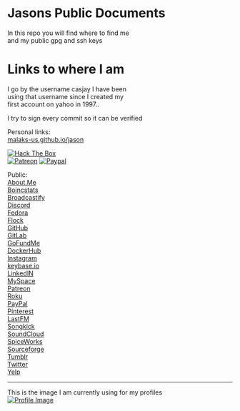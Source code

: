 # Jasons Public Documents  
In this repo you will find where to find me  
and my public gpg and ssh keys  
  
# Links to where I am  
I go by the username casjay I have been  
using that username since I created my  
first account on yahoo in 1997..
  
I try to sign every commit so it can be verified  
  
Personal links:  
[malaks-us.github.io/jason](http://malaks-us.github.io/jason)  
  
[![Hack The Box](https://www.hackthebox.eu/badge/image/129685)](https://www.hackthebox.eu)  
[![Patreon](https://img.shields.io/badge/patreon-donate-orange.svg)](https://www.patreon.com/casjay) 
[![Paypal](https://img.shields.io/badge/Donate-PayPal-green.svg)](https://www.paypal.me/casjaysdev)  
  
  
Public:  
[About.Me](https://about.me/casjay)  
[Boincstats](https://boincstats.com/en/page/profile/user/34665/)  
[Broadcastify](http://www.radioreference.com/apps/user/?uid=184850)  
[Discord](https://discord.gg/z2wS84v)  
[Fedora](https://copr.fedorainfracloud.org/coprs/casjay)  
[Flock](http://casjay.flock.com)  
[GitHub](http://github.com/casjay)  
[GitLab](http://gitlab.com/casjay)  
[GoFundMe](https://www.gofundme.com/casjay)  
[DockerHub](https://hub.docker.com/r/casjay/)  
[Instagram](https://www.instagram.com/casjay/)  
[keybase.io](http://keybase.io/casjay)  
[LinkedIN](http://linkedin.com/in/casjay)  
[MySpace](https://myspace.com/casjay)  
[Patreon](https://www.patreon.com/casjay)  
[Roku](https://my.roku.com/add/casjaysdev)  
[PayPal](https://paypal.me/casjaysdev)  
[Pinterest](https://www.pinterest.com/casjaysdev)  
[LastFM](https://www.last.fm/user/Casjay)  
[Songkick](https://www.songkick.com/users/casjay)  
[SoundCloud](https://soundcloud.com/casjay)  
[SpiceWorks](https://community.spiceworks.com/people/casjay)  
[Sourceforge](https://sourceforge.net/u/chmweb/profile/)  
[Tumblr](https://casjay.tumblr.com)  
[Twitter](https://twitter.com/casjay)  
[Yelp](https://www.yelp.com/user_details?userid=vSxaZZdqte5WhkOlsPqReQ)  
  
-------------------------  
   
This is the image I am currently using for my profiles  
[![Profile Image](https://avatars0.githubusercontent.com/u/126880?s=460&v=4)](http://malaks-us.github.io/jason)  
